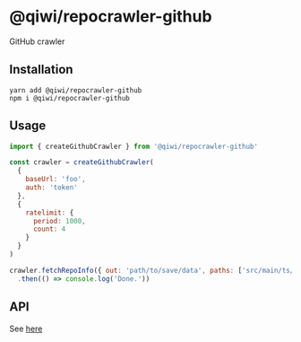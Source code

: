 # @qiwi/repocrawler-github
GitHub crawler
## Installation
```shell
yarn add @qiwi/repocrawler-github
npm i @qiwi/repocrawler-github
```
## Usage
```js
import { createGithubCrawler } from '@qiwi/repocrawler-github'

const crawler = createGithubCrawler(
  {
    baseUrl: 'foo',
    auth: 'token'
  },
  {
    ratelimit: {
      period: 1000,
      count: 4
    }
  }
)

crawler.fetchRepoInfo({ out: 'path/to/save/data', paths: ['src/main/ts/index.ts'], orgs: ['organization1', 'organization2'] })
  .then(() => console.log('Done.'))
```
## API
See [here](../common/README.md#TRepoCrawler)
